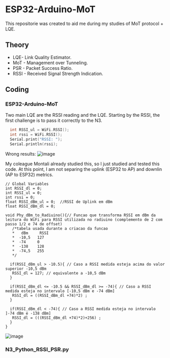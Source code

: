 # ESP32-Arduino-MoT
This repositorie was created to aid me during my studies of MoT protocol + LQE.

## Theory
* LQE- Link Quality Estimator.
* MoT - Management over Tunneling.
* PSR - Packet Success Ratio.
* RSSI - Received Signal Strength Indication.

## Coding

### ESP32-Arduino-MoT

Two main LQE are the RSSI reading and the LQE. Starting by the RSSI, the first challenge is to pass it correctly to the N3.

```cpp
  int RSSI_ul = WiFi.RSSI();
  int rssi = WiFi.RSSI();
  Serial.print("RSSI: ");
  Serial.println(rssi);
```
Wrong results:
![image](https://github.com/Rafaelatff/ESP32-Arduino-MoT/assets/58916022/0236a170-ec72-41dd-9a94-c9f60c77193c)

My coleague Montali already studied this, so I just studied and tested this code. At this point, I am not separing the uplink (ESP32 to AP) and downlin (AP to ESP32) metrics.

```ccp
// Global Variables
int RSSI_dl = 0; 
int RSSI_ul = 0;
int rssi = 0;
float RSSI_dBm_ul = 0;  //RSSI de Uplink em dBm
float RSSI_dBm_dl = 0;

void Phy_dBm_to_Radiuino(){// Funcao que transforma RSSI em dBm da leitura do WiFi para RSSI utilizada no radiuino (complemento de 2 com passo 1/2 e 74 de offset)
   /*tabela usada durante a criacao da funcao
   *   dBm     RSSI  
   *  -10,5   127
   *  -74     0
   *  -138    128
   *  -74,5   255
   */
   
  if(RSSI_dBm_ul > -10.5){ // Caso a RSSI medida esteja acima do valor superior -10,5 dBm
   RSSI_dl = 127; // equivalente a -10,5 dBm 
  }

  if(RSSI_dBm_dl <= -10.5 && RSSI_dBm_dl >= -74){ // Caso a RSSI medida esteja no intervalo [-10,5 dBm e -74 dBm]
   RSSI_dl = ((RSSI_dBm_dl +74)*2) ;
  }

  if(RSSI_dBm_dl < -74){ // Caso a RSSI medida esteja no intervalo ]-74 dBm e -138 dBm]
   RSSI_dl = (((RSSI_dBm_dl +74)*2)+256) ;
  }
}
```

![image](https://github.com/Rafaelatff/ESP32-Arduino-MoT/assets/58916022/8da39440-aab3-4606-a184-f1e0ef1b8a5c)




### N3_Python_RSSI_PSR.py
